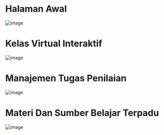 # Halaman Awal
![image](https://github.com/user-attachments/assets/97a61cab-0d22-4f04-a259-9b8fb76e38b2)
# Kelas Virtual Interaktif
![image](https://github.com/user-attachments/assets/db73d8b6-ada5-479c-981e-9a47354f1128)
# Manajemen Tugas Penilaian
![image](https://github.com/user-attachments/assets/ef42722f-006b-407a-91d5-92a2d1693f5e)
# Materi Dan Sumber Belajar Terpadu
![image](https://github.com/user-attachments/assets/bf08f9be-25e1-4496-a76d-e7cc999ac93a)
